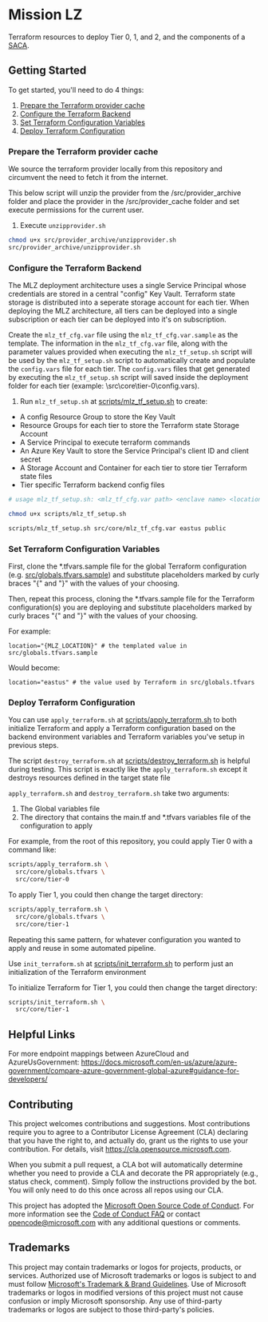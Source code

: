 # Mission LZ

Terraform resources to deploy Tier 0, 1, and 2, and the components of a [SACA](https://docs.microsoft.com/en-us/azure/azure-government/compliance/secure-azure-computing-architecture).

## Getting Started

To get started, you'll need to do 4 things:

1. [Prepare the Terraform provider cache](#Prepare-the-Terraform-provider-cache)
2. [Configure the Terraform Backend](#Configure-the-Terraform-Backend)
3. [Set Terraform Configuration Variables](#Set-Terraform-Configuration-Variables)
4. [Deploy Terraform Configuration](#Deploy-Terraform-Configuration)

### Prepare the Terraform provider cache

We source the terraform provider locally from this repository and circumvent the need to fetch it from the internet.

This below script will unzip the provider from the /src/provider_archive folder and place the provider in the /src/provider_cache folder and set execute permissions for the current user.

1. Execute `unzipprovider.sh`

```bash
chmod u+x src/provider_archive/unzipprovider.sh
src/provider_archive/unzipprovider.sh
```

### Configure the Terraform Backend

The MLZ deployment architecture uses a single Service Principal whose credentials are stored in a central "config" Key Vault. Terraform state storage is distributed into a seperate storage account for each tier. When deploying the MLZ architecture, all tiers can be deployed into a single subscription or each tier can be deployed into it's on subscription.

Create the `mlz_tf_cfg.var` file using the `mlz_tf_cfg.var.sample` as the template. The information in the `mlz_tf_cfg.var` file, along with the parameter values provided when executing the `mlz_tf_setup.sh` script will be used by the `mlz_tf_setup.sh` script to automatically create and populate the `config.vars` file for each tier. The `config.vars` files that get generated by executing the `mlz_tf_setup.sh` script will saved inside the deployment folder for each tier (example: \src\core\tier-0\config.vars).

1. Run `mlz_tf_setup.sh` at [scripts/mlz_tf_setup.sh](scripts/mlz_tf_setup.sh) to create:

- A config Resource Group to store the Key Vault
- Resource Groups for each tier to store the Terraform state Storage Account
- A Service Principal to execute terraform commands
- An Azure Key Vault to store the Service Principal's client ID and client secret
- A Storage Account and Container for each tier to store tier Terraform state files
- Tier specific Terraform backend config files

```bash
# usage mlz_tf_setup.sh: <mlz_tf_cfg.var path> <enclave name> <location>

chmod u+x scripts/mlz_tf_setup.sh

scripts/mlz_tf_setup.sh src/core/mlz_tf_cfg.var eastus public
```

### Set Terraform Configuration Variables

First, clone the *.tfvars.sample file for the global Terraform configuration (e.g. [src/globals.tfvars.sample](src/globals.tfvars.sample)) and substitute placeholders marked by curly braces "{" and "}" with the values of your choosing.

Then, repeat this process, cloning the *.tfvars.sample file for the Terraform configuration(s) you are deploying and substitute placeholders marked by curly braces "{" and "}" with the values of your choosing.

For example:

```plaintext
location="{MLZ_LOCATION}" # the templated value in src/globals.tfvars.sample
```

Would become:

```plaintext
location="eastus" # the value used by Terraform in src/globals.tfvars
```

### Deploy Terraform Configuration

You can use `apply_terraform.sh` at [scripts/apply_terraform.sh](scripts/apply_terraform.sh) to both initialize Terraform and apply a Terraform configuration based on the backend environment variables and Terraform variables you've setup in previous steps.

The script `destroy_terraform.sh` at [scripts/destroy_terraform.sh](scripts/destroy_terraform.sh) is helpful during testing. This script is exactly like the
`apply_terraform.sh` except it destroys resources defined in the target state file

`apply_terraform.sh` and `destroy_terraform.sh` take two arguments:

  1. The Global variables file
  2. The directory that contains the main.tf and *.tfvars variables file of the configuration to apply

For example, from the root of this repository, you could apply Tier 0 with a command like:

```bash
scripts/apply_terraform.sh \
  src/core/globals.tfvars \
  src/core/tier-0
```

To apply Tier 1, you could then change the target directory:

```bash
scripts/apply_terraform.sh \
  src/core/globals.tfvars \
  src/core/tier-1
```

Repeating this same pattern, for whatever configuration you wanted to apply and reuse in some automated pipeline.

Use `init_terraform.sh` at [scripts/init_terraform.sh](scripts/init_terraform.sh) to perform just an initialization of the Terraform environment

To initialize Terraform for Tier 1, you could then change the target directory:

```bash
scripts/init_terraform.sh \
  src/core/tier-1
```

## Helpful Links

For more endpoint mappings between AzureCloud and AzureUsGovernment: <https://docs.microsoft.com/en-us/azure/azure-government/compare-azure-government-global-azure#guidance-for-developers/>

## Contributing

This project welcomes contributions and suggestions.  Most contributions require you to agree to a
Contributor License Agreement (CLA) declaring that you have the right to, and actually do, grant us
the rights to use your contribution. For details, visit https://cla.opensource.microsoft.com.

When you submit a pull request, a CLA bot will automatically determine whether you need to provide
a CLA and decorate the PR appropriately (e.g., status check, comment). Simply follow the instructions
provided by the bot. You will only need to do this once across all repos using our CLA.

This project has adopted the [Microsoft Open Source Code of Conduct](https://opensource.microsoft.com/codeofconduct/).
For more information see the [Code of Conduct FAQ](https://opensource.microsoft.com/codeofconduct/faq/) or
contact [opencode@microsoft.com](mailto:opencode@microsoft.com) with any additional questions or comments.

## Trademarks

This project may contain trademarks or logos for projects, products, or services. Authorized use of Microsoft
trademarks or logos is subject to and must follow
[Microsoft's Trademark & Brand Guidelines](https://www.microsoft.com/en-us/legal/intellectualproperty/trademarks/usage/general).
Use of Microsoft trademarks or logos in modified versions of this project must not cause confusion or imply Microsoft sponsorship.
Any use of third-party trademarks or logos are subject to those third-party's policies.

